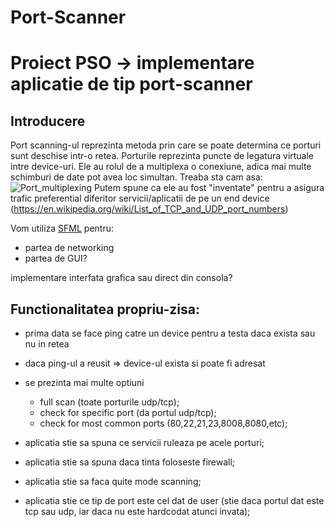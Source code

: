 # Port-Scanner
# Proiect PSO -> implementare aplicatie de tip port-scanner

## Introducere
Port scanning-ul reprezinta metoda prin care se poate determina ce porturi sunt deschise intr-o retea.
Porturile reprezinta puncte de legatura virtuale intre device-uri. Ele au rolul de a multiplexa o conexiune, adica mai multe schimburi de date pot avea loc simultan.
Treaba sta cam asa: ![Port_multiplexing](http://www.comefunziona.net/img/fig4.jpg)
Putem spune ca ele au fost "inventate" pentru a asigura trafic preferential diferitor servicii/aplicatii de pe un end device (https://en.wikipedia.org/wiki/List_of_TCP_and_UDP_port_numbers)

Vom utiliza [SFML](https://www.sfml-dev.org/documentation/2.5.1/group__network.php) pentru:
* partea de networking
* partea de GUI?

implementare interfata grafica sau direct din consola? 

## Functionalitatea propriu-zisa:
* prima data se face ping catre un device pentru a testa daca exista sau nu in retea
* daca ping-ul a reusit => device-ul exista si poate fi adresat
* se prezinta mai multe optiuni
  *	full scan (toate porturile udp/tcp);
  *	check for specific port (da portul udp/tcp);
  *	check for most common ports (80,22,21,23,8008,8080,etc);

* aplicatia stie sa spuna ce servicii ruleaza pe acele porturi;
* aplicatia stie sa spuna daca tinta foloseste firewall;
* aplicatia stie sa faca quite mode scanning;	
* aplicatia stie ce tip de port este cel dat de user (stie daca portul dat este tcp sau udp, iar daca nu este hardcodat atunci invata);
